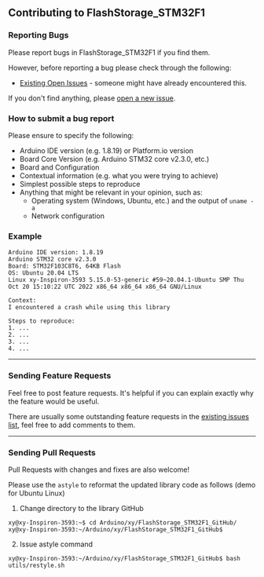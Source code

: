## Contributing to FlashStorage_STM32F1

### Reporting Bugs

Please report bugs in FlashStorage_STM32F1 if you find them.

However, before reporting a bug please check through the following:

* [Existing Open Issues](https://github.com/khoih-prog/FlashStorage_STM32F1/issues) - someone might have already encountered this.

If you don't find anything, please [open a new issue](https://github.com/khoih-prog/FlashStorage_STM32F1/issues/new).

### How to submit a bug report

Please ensure to specify the following:

* Arduino IDE version (e.g. 1.8.19) or Platform.io version
* Board Core Version (e.g. Arduino STM32 core v2.3.0, etc.)
* Board and Configuration
* Contextual information (e.g. what you were trying to achieve)
* Simplest possible steps to reproduce
* Anything that might be relevant in your opinion, such as:
  * Operating system (Windows, Ubuntu, etc.) and the output of `uname -a`
  * Network configuration


### Example

```
Arduino IDE version: 1.8.19
Arduino STM32 core v2.3.0
Board: STM32F103C8T6, 64KB Flash
OS: Ubuntu 20.04 LTS
Linux xy-Inspiron-3593 5.15.0-53-generic #59~20.04.1-Ubuntu SMP Thu Oct 20 15:10:22 UTC 2022 x86_64 x86_64 x86_64 GNU/Linux

Context:
I encountered a crash while using this library

Steps to reproduce:
1. ...
2. ...
3. ...
4. ...
```

---

### Sending Feature Requests

Feel free to post feature requests. It's helpful if you can explain exactly why the feature would be useful.

There are usually some outstanding feature requests in the [existing issues list](https://github.com/khoih-prog/FlashStorage_STM32F1/issues?q=is%3Aopen+is%3Aissue+label%3Aenhancement), feel free to add comments to them.

---

### Sending Pull Requests

Pull Requests with changes and fixes are also welcome!

Please use the `astyle` to reformat the updated library code as follows (demo for Ubuntu Linux)

1. Change directory to the library GitHub

```
xy@xy-Inspiron-3593:~$ cd Arduino/xy/FlashStorage_STM32F1_GitHub/
xy@xy-Inspiron-3593:~/Arduino/xy/FlashStorage_STM32F1_GitHub$
```

2. Issue astyle command

```
xy@xy-Inspiron-3593:~/Arduino/xy/FlashStorage_STM32F1_GitHub$ bash utils/restyle.sh
```

